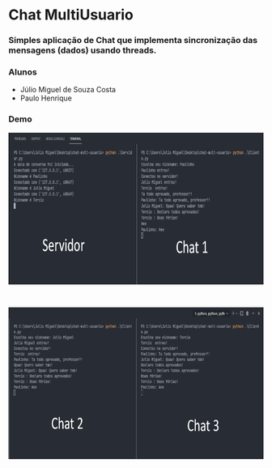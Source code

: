 # Chat MultiUsuario

### Simples aplicação de Chat que implementa sincronização das mensagens (dados) usando threads.

### Alunos
* Júlio Miguel de Souza Costa
* Paulo Henrique
 
### Demo

<p align="center">
    <img align="center" alt="Resultado 1" src="./assets/captura1.png" width="800" height="300" />
</p>

<br>

<p align="center">
    <img align="center" alt="Resultado 2" src="./assets/captura2.png" width="800" height="300" />
</p>